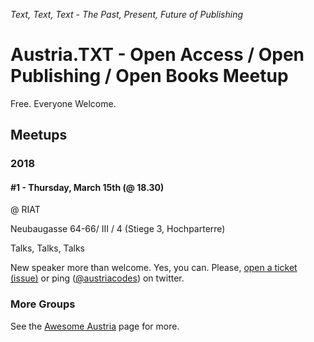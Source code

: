 _Text, Text, Text - The Past, Present, Future of Publishing_

# Austria.TXT - Open Access / Open Publishing / Open Books Meetup



Free. Everyone Welcome.


## Meetups

### 2018

#### \#1 - Thursday, March 15th (@ 18.30) 

@ RIAT

Neubaugasse 64-66/ III / 4 (Stiege 3, Hochparterre)



Talks, Talks, Talks

New speaker more than welcome. Yes, you can. Please, [open a ticket (issue)](https://github.com/austriacodes/austria.txt/issues) 
or ping ([@austriacodes](https://twitter.com/austriacodes)) on twitter.





### More Groups

See the [Awesome Austria](https://github.com/austriacodes/awesome-austria) page for more.
